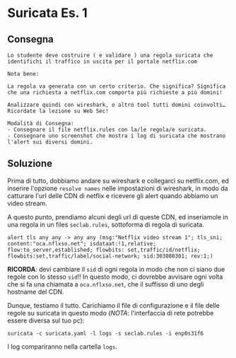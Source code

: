 # Suricata Es. 1

## Consegna

```
Lo studente deve costruire ( e validare ) una regola suricata che identifichi il traffico in uscita per il portale netflix.com

Nota bene:

La regola va generata con un certo criterio. Che significa? Significa che una richiesta a netflix.com comporta più richieste a più domini!

Analizzare quindi con wireshark, o altro tool tutti domini coinvolti… Ricordate la lezione su Web Sec!

Modalità di Consegna:
- Consegnare il file netflix.rules con la/le regola/e suricata.
- Consegnare uno screenshot che mostra i log di suricata che mostrano l'alert sui diversi domini.
```

## Soluzione

Prima di tutto, dobbiamo andare su wireshark e collegarci su netflix.com, ed inserire l'opzione `resolve names` nelle impostazioni di wireshark, in modo da catturare l'url delle CDN di netflix e ricevere gli alert quando abbiamo un video stream.

A questo punto, prendiamo alcuni degli url di queste CDN, ed inseriamole in una regola in un files `seclab.rules`, sottoforma di regola di suricata. 
```
alert tls any any -> any any (msg:"Netflix video stream 1"; tls_sni; content:"oca.nflxso.net"; isdataat:!1,relative; flow:to_server,established; flowbits: set,traffic/id/netflix; flowbits:set,traffic/label/social-network; sid:303080301; rev:1;)

```
**RICORDA**: devi cambiare il `sid` di ogni regola in modo che non ci siano due regole con lo stesso `sid`!!
In questo modo, ci dovrebbe avvisare ogni volta che si fa una chiamata a `oca.nflxso.net`, che il suffisso di uno degli hostname del CDN.

Dunque, testiamo il tutto.
Carichiamo il file di configurazione e il file delle regole su suricata in questo modo (_NOTA_: l'interfaccia di rete potrebbe essere diversa sul tuo pc):
```
suricata -c suricata.yaml -l logs -s seclab.rules -i enp0s31f6
```

I log compariranno nella cartella `logs`.